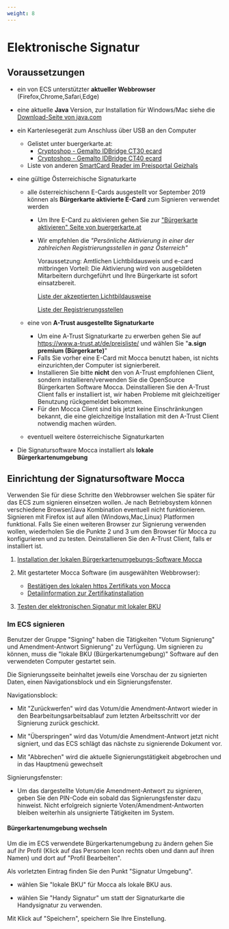 ```yaml
---
weight: 8
---
```


# Elektronische Signatur

## Voraussetzungen

- ein von ECS unterstützter **aktueller Webbrowser** (Firefox,Chrome,Safari,Edge)

- eine aktuelle **Java** Version, zur Installation für Windows/Mac siehe die [Download-Seite von java.com](https://java.com/de/download/)

- ein Kartenlesegerät zum Anschluss über USB an den Computer

  - Gelistet unter buergerkarte.at:
    - [Cryptoshop - Gemalto IDBridge CT30 ecard](http://www.cryptoshop.com/products/smartcardreader/gemalto-idbridge-ct30-ecard.html)
    - [Cryptoshop - Gemalto IDBridge CT40 ecard](http://www.cryptoshop.com/products/smartcardreader/gemalto-idbridge-ct40-gempc-usb-sl-fur-e-card.html)
  - Liste von anderen [SmartCard Reader im Preisportal Geizhals](https://geizhals.at/?cat=nwpcie&xf=14066_extern+kabelgebunden~16574_Smartcard&sort=p#productlist)

- eine gültige Österreichische Signaturkarte

  - alle österreichischenn E-Cards ausgestellt vor September 2019 können als **Bürgerkarte aktivierte E-Card** zum Signieren verwendet werden

    - Um Ihre E-Card zu aktivieren gehen Sie zur ["Bürgerkarte aktivieren" Seite von buergerkarte.at](https://www.buergerkarte.at/aktivieren-karte.html)
    - Wir empfehlen die _"Persönliche Aktivierung in einer der zahlreichen Registrierungsstellen in ganz Österreich"_

      Voraussetzung: Amtlichen Lichtbildausweis und e-card mitbringen
      Vorteil: Die Aktivierung wird von ausgebildeten Mitarbeitern durchgeführt und Ihre Bürgerkarte ist sofort einsatzbereit.

      [Liste der akzeptierten Lichtbildausweise](https://www.buergerkarte.at/ausweisliste.html)

      [Liste der Registrierungsstellen](https://www.buergerkarte.at/registrierungsstellen.html)

  - eine von **A-Trust ausgestellte Signaturkarte**
    - Um eine A-Trust Signaturkarte zu erwerben gehen Sie auf https://www.a-trust.at/de/preisliste/ und wählen Sie "**a.sign premium (Bürgerkarte)**"
    - Falls Sie vorher eine E-Card mit Mocca benutzt haben, ist nichts einzurichten,der Computer ist signierbereit.
    - Installieren Sie bitte **nicht** den von A-Trust empfohlenen Client, sondern installieren/verwenden Sie die OpenSource Bürgerkarten Software Mocca. Deinstallieren Sie den A-Trust Client falls er installiert ist, wir haben Probleme mit gleichzeitiger Benutzung rückgemeldet bekommen.
    - Für den Mocca Client sind bis jetzt keine Einschränkungen bekannt, die eine gleichzeitige Installation mit den A-Trust Client notwendig machen würden.
  - eventuell weitere österreichische Signaturkarten

- Die Signatursoftware Mocca installiert als **lokale Bürgerkartenumgebung**

## Einrichtung der Signatursoftware Mocca

Verwenden Sie für diese Schritte den Webbrowser welchen Sie später für das ECS zum signieren einsetzen wollen. Je nach Betriebsystem können verschiedene Browser/Java Kombination eventuell nicht funktionieren. Signieren mit Firefox ist auf allen (Windows,Mac,Linux) Platformen funktional. Falls Sie einen weiteren Browser zur Signierung verwenden wollen, wiederholen Sie die Punkte 2 und 3 um den Browser für Mocca zu konfigurieren und zu testen. Deinstallieren Sie den A-Trust Client, falls er installiert ist.

1. [Installation der lokalen Bürgerkartenumgebungs-Software Mocca](https://webstart.buergerkarte.at/mocca/webstart/mocca.jnlp)

2. Mit gestarteter Mocca Software (im ausgewählten Webbrowser):

   - [Bestätigen des lokalen https Zertifikats von Mocca](http://localhost:3495/ca.crt)
   - [Detailinformation zur Zertifikatinstallation](http://localhost:3495/help/help.install.cacert.html)

3. [Testen der elektronischen Signatur mit lokaler BKU](https://www.buergerkarte.at/test-suite-karte.html)

### Im ECS signieren

Benutzer der Gruppe "Signing" haben die Tätigkeiten "Votum Signierung" und Amendment-Antwort Signierung" zu Verfügung. Um signieren zu können, muss die "lokale BKU (Bürgerkartenumgebung)" Software auf den verwendeten Computer gestartet sein.

Die Signierungsseite beinhaltet jeweils eine Vorschau der zu signierten Daten, einen Navigationsblock und ein Signierungsfenster.

Navigationsblock:

- Mit "Zurückwerfen" wird das Votum/die Amendment-Antwort wieder in den Bearbeitungsarbeitsablauf zum letzten Arbeitsschritt vor der Signierung zurück geschickt.

- Mit "Überspringen" wird das Votum/die Amendment-Antwort jetzt nicht signiert, und das ECS schlägt das nächste zu signierende Dokument vor.

- Mit "Abbrechen" wird die aktuelle Signierungstätigkeit abgebrochen und in das Hauptmenü gewechselt

Signierungsfenster:

- Um das dargestellte Votum/die Amendment-Antwort zu signieren, geben Sie den PIN-Code ein sobald das Signierungsfenster dazu hinweist. Nicht erfolgreich signierte Voten/Amendment-Antworten bleiben weiterhin als unsignierte Tätigkeiten im System.

#### Bürgerkartenumgebung wechseln

Um die im ECS verwendete Bürgerkartenumgebung zu ändern gehen Sie auf ihr Profil (Klick auf das Personen Icon rechts oben und dann auf ihren Namen) und dort auf "Profil Bearbeiten".

Als vorletzten Eintrag finden Sie den Punkt "Signatur Umgebung".

- wählen Sie "lokale BKU" für Mocca als lokale BKU aus.

- wählen Sie "Handy Signatur" um statt der Signaturkarte die Handysignatur zu verwenden.

Mit Klick auf "Speichern", speichern Sie Ihre Einstellung.
